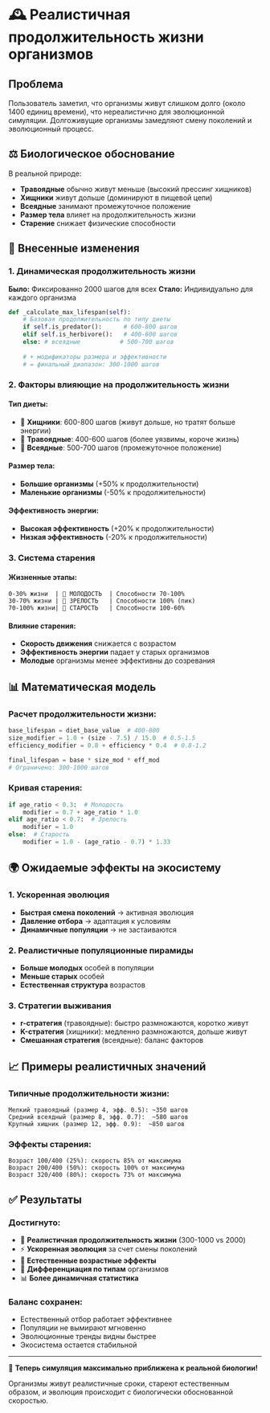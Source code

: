 # 🕰️ Реалистичная продолжительность жизни организмов

## Проблема
Пользователь заметил, что организмы живут слишком долго (около 1400 единиц времени), что нереалистично для эволюционной симуляции. Долгоживущие организмы замедляют смену поколений и эволюционный процесс.

## ⚖️ Биологическое обоснование

В реальной природе:
- **Травоядные** обычно живут меньше (высокий прессинг хищников)
- **Хищники** живут дольше (доминируют в пищевой цепи)
- **Всеядные** занимают промежуточное положение
- **Размер тела** влияет на продолжительность жизни
- **Старение** снижает физические способности

## 🔧 Внесенные изменения

### 1. Динамическая продолжительность жизни
**Было:** Фиксированно 2000 шагов для всех
**Стало:** Индивидуально для каждого организма

```python
def _calculate_max_lifespan(self):
    # Базовая продолжительность по типу диеты
    if self.is_predator():      # 600-800 шагов
    elif self.is_herbivore():   # 400-600 шагов  
    else: # всеядные           # 500-700 шагов
    
    # + модификаторы размера и эффективности
    # = финальный диапазон: 300-1000 шагов
```

### 2. Факторы влияющие на продолжительность жизни

#### Тип диеты:
- 🦁 **Хищники**: 600-800 шагов (живут дольше, но тратят больше энергии)
- 🐰 **Травоядные**: 400-600 шагов (более уязвимы, короче жизнь)
- 🐻 **Всеядные**: 500-700 шагов (промежуточное положение)

#### Размер тела:
- **Большие организмы** (+50% к продолжительности)
- **Маленькие организмы** (-50% к продолжительности)

#### Эффективность энергии:
- **Высокая эффективность** (+20% к продолжительности)
- **Низкая эффективность** (-20% к продолжительности)

### 3. Система старения

#### Жизненные этапы:
```
0-30% жизни  | 🌱 МОЛОДОСТЬ  | Способности 70-100%
30-70% жизни | 💪 ЗРЕЛОСТЬ   | Способности 100% (пик)
70-100% жизни| 👴 СТАРОСТЬ   | Способности 100-60%
```

#### Влияние старения:
- **Скорость движения** снижается с возрастом
- **Эффективность энергии** падает у старых организмов
- **Молодые** организмы менее эффективны до созревания

## 📊 Математическая модель

### Расчет продолжительности жизни:
```python
base_lifespan = diet_base_value  # 400-800
size_modifier = 1.0 + (size - 7.5) / 15.0  # 0.5-1.5
efficiency_modifier = 0.8 + efficiency * 0.4  # 0.8-1.2

final_lifespan = base * size_mod * eff_mod
# Ограничено: 300-1000 шагов
```

### Кривая старения:
```python
if age_ratio < 0.3:  # Молодость
    modifier = 0.7 + age_ratio * 1.0
elif age_ratio < 0.7:  # Зрелость  
    modifier = 1.0
else:  # Старость
    modifier = 1.0 - (age_ratio - 0.7) * 1.33
```

## 🌍 Ожидаемые эффекты на экосистему

### 1. Ускоренная эволюция
- **Быстрая смена поколений** → активная эволюция
- **Давление отбора** → адаптация к условиям
- **Динамичные популяции** → не застаиваются

### 2. Реалистичные популяционные пирамиды
- **Больше молодых** особей в популяции
- **Меньше старых** особей
- **Естественная структура** возрастов

### 3. Стратегии выживания
- **r-стратегия** (травоядные): быстро размножаются, коротко живут
- **K-стратегия** (хищники): медленно размножаются, дольше живут
- **Смешанная стратегия** (всеядные): баланс факторов

## 📈 Примеры реалистичных значений

### Типичные продолжительности жизни:
```
Мелкий травоядный (размер 4, эфф. 0.5): ~350 шагов
Средний всеядный (размер 8, эфф. 0.7):  ~580 шагов  
Крупный хищник (размер 12, эфф. 0.9):  ~850 шагов
```

### Эффекты старения:
```
Возраст 100/400 (25%): скорость 85% от максимума
Возраст 200/400 (50%): скорость 100% от максимума  
Возраст 320/400 (80%): скорость 73% от максимума
```

## ✅ Результаты

### Достигнуто:
- 🎯 **Реалистичная продолжительность жизни** (300-1000 vs 2000)
- ⚡ **Ускоренная эволюция** за счет смены поколений
- 🔄 **Естественные возрастные эффекты**  
- 🌿 **Дифференциация по типам** организмов
- 📊 **Более динамичная статистика**

### Баланс сохранен:
- Естественный отбор работает эффективнее
- Популяции не вымирают мгновенно
- Эволюционные тренды видны быстрее
- Экосистема остается стабильной

---

🎉 **Теперь симуляция максимально приближена к реальной биологии!**

Организмы живут реалистичные сроки, стареют естественным образом, и эволюция происходит с биологически обоснованной скоростью.